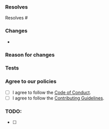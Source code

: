 ### Resolves

<!-- Which issue(s) does this pull request fix or resolve? -->

Resolves #

### Changes

<!-- Please describe the changes made. -->

-   <!-->

### Reason for changes

<!-- Why did you make them? -->

### Tests

<!-- Have you tested this PR? If so, how? If not, please do so before submitting the PR. -->

### Agree to our policies

<!-- By submitting this issue, you agree to follow our policies. -->

-   [ ] I agree to follow the [Code of Conduct](https://github.com/onedotprojects/auth/blob/issues/.github/CODE_OF_CONDUCT.md).
-   [ ] I agree to follow the [Contributing Guidelines](https://github.com/onedotprojects/auth/blob/issues/.github/CONTRIBUTING.md).

### TODO:

-   [ ]
